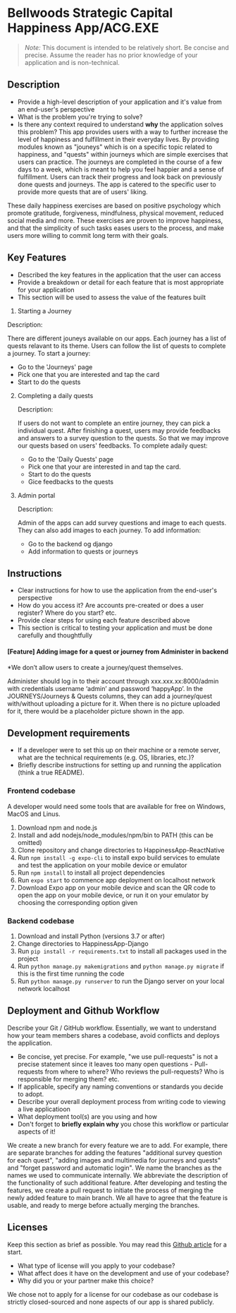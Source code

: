 # Bellwoods Strategic Capital Happiness App/ACG.EXE

> _Note:_ This document is intended to be relatively short. Be concise and precise. Assume the reader has no prior knowledge of your application and is non-technical. 

## Description 
 * Provide a high-level description of your application and it's value from an end-user's perspective
 * What is the problem you're trying to solve?
 * Is there any context required to understand **why** the application solves this problem?
This app provides users with a way to further increase the level of happiness and fulfillment in their everyday lives. By
providing modules known as "jouneys" which is on a specific topic related to happiness, and "quests" within journeys which
are simple exercises that users can practice. The journeys are completed in the course of a few days to a week, which is meant
to help you feel happier and a sense of fulfillment. Users can track their progress and look back on previously done quests
and journeys. The app is catered to the specific user to provide more quests that are of users' liking.

These daily happiness exercises are based on positive psychology which promote gratitude, forgiveness, mindfulness, physical 
movement, reduced social media and more. These exercises are proven to improve happiness, and that the simplicity of such 
tasks eases users to the process, and make users more willing to commit long term with their goals.

## Key Features
 * Described the key features in the application that the user can access
 * Provide a breakdown or detail for each feature that is most appropriate for your application
 * This section will be used to assess the value of the features built
1. Starting a Journey
  
  Description: 
  
  There are different jouneys available on our apps. Each journey has a list of quests relavant to its theme. Users can follow the list of quests to complete a journey. 
  To start a journey:
  - Go to the 'Journeys' page
  - Pick one that you are interested and tap the card
  - Start to do the quests

2. Completing a daily quests
   
   Description: 
   
   If users do not want to complete an entire journey, they can pick a individual quest. After finishing a quest, users may provide feedbacks and answers to a survey
   question to the quests. So that we may improve our quests based on users' feedbacks.
   To complete adaily quest:
   - Go to the 'Daily Quests' page
   - Pick one that your are interested in and tap the card.
   - Start to do the quests
   - Gice feedbacks to the quests
 
3. Admin portal

   Description:
   
   Admin of the apps can add survey questions and image to each quests. They can also add images to each journey.
   To add information:
   - Go to the backend og django
   - Add information to quests or journeys

## Instructions
 * Clear instructions for how to use the application from the end-user's perspective
 * How do you access it? Are accounts pre-created or does a user register? Where do you start? etc. 
 * Provide clear steps for using each feature described above
 * This section is critical to testing your application and must be done carefully and thoughtfully

 #### [Feature] Adding image for a quest or journey from Administer in backend
 
 *We don’t allow users to create a journey/quest themselves.

 Administer should log in to their account through xxx.xxx.xx:8000/admin with credentials username ‘admin’ and password ‘happyApp’. In the JOURNEYS/Journeys & Quests columns, they can add a journey/quest with/without uploading a picture for it. When there is no picture uploaded for it, there would be a placeholder picture shown in the app. 
 
 ## Development requirements
 * If a developer were to set this up on their machine or a remote server, what are the technical requirements (e.g. OS, libraries, etc.)?
 * Briefly describe instructions for setting up and running the application (think a true README).

 ### Frontend codebase
 A developer would need some tools that are available for free on Windows, MacOS and Linus.
 1) Download npm and node.js
 2) Install and add nodejs/node_modules/npm/bin to PATH (this can be omitted)
 3) Clone repository and change directories to HappinessApp-ReactNative
 4) Run `npm install -g expo-cli` to install expo build services to emulate and test the application on your mobile device or emulator
 5) Run `npm install` to install all project dependencies
 6) Run `expo start` to commence app deployment on localhost network
 7) Download Expo app on your mobile device and scan the QR code to open the app on your mobile device, or run it on your emulator by choosing the corresponding option given

 ### Backend codebase
 1) Download and install Python (versions 3.7 or after)
 2) Change directories to HappinessApp-Django
 3) Run `pip install -r requirements.txt` to install all packages used in the project
 4) Run `python manage.py makemigrations` and `python manage.py migrate` if this is the first time running the code
 5) Run `python manage.py runserver` to run the Django server on your local network localhost
 
 ## Deployment and Github Workflow

Describe your Git / GitHub workflow. Essentially, we want to understand how your team members shares a codebase, avoid conflicts and deploys the application.

 * Be concise, yet precise. For example, "we use pull-requests" is not a precise statement since it leaves too many open questions - Pull-requests from where to where? Who reviews the pull-requests? Who is responsible for merging them? etc.
 * If applicable, specify any naming conventions or standards you decide to adopt.
 * Describe your overall deployment process from writing code to viewing a live applicatioon
 * What deployment tool(s) are you using and how
 * Don't forget to **briefly explain why** you chose this workflow or particular aspects of it!

We create a new branch for every feature we are to add. For example, there are separate branches for adding the features
"additional survey question for each quest", "adding images and multimedia for journeys and quests" and "forget password and
automatic login". We name the branches as the names we used to communicate internally. We abbreviate the description of the functionality
of such additional feature. After developing and testing the features, we create a pull request to initiate the process of merging
the newly added feature to main branch. We all have to agree that the feature is usable, and ready to merge before actually 
merging the branches.

 ## Licenses 

 Keep this section as brief as possible. You may read this [Github article](https://help.github.com/en/github/creating-cloning-and-archiving-repositories/licensing-a-repository) for a start.

 * What type of license will you apply to your codebase?
 * What affect does it have on the development and use of your codebase?
 * Why did you or your partner make this choice?

We chose not to apply for a license for our codebase as our codebase is strictly closed-sourced and none aspects of our app is 
shared publicly. 

